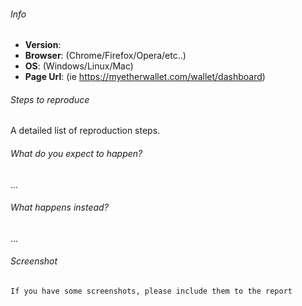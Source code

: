 ###### Info

- **Version**:
- **Browser**: (Chrome/Firefox/Opera/etc..)
- **OS**: (Windows/Linux/Mac)
- **Page Url**: (ie https://myetherwallet.com/wallet/dashboard)

###### Steps to reproduce

A detailed list of reproduction steps.

###### What do you expect to happen?

...

###### What happens instead?

...

###### Screenshot

```
If you have some screenshots, please include them to the report
```
